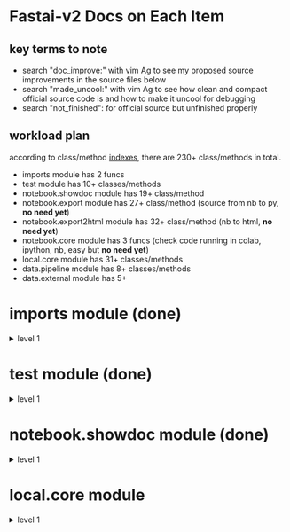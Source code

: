 
# Fastai-v2 Docs on Each Item

## key terms to note
- search "doc_improve:" with vim Ag to see my proposed source improvements in the source files below
- search "made_uncool:" with vim Ag to see how clean and compact official source code is and how to make it uncool for debugging
- search "not_finished": for official source but unfinished properly

## workload plan
according to class/method [indexes](https://github.com/fastai/fastai_docs/blob/master/dev/local/notebook/index.txt), there are 230+ class/methods in total.

- imports module has 2 funcs
- test module has 10+ classes/methods
- notebook.showdoc module has 19+ class/method
- notebook.export module has 27+ class/method (source from nb to py, **no need yet**)
- notebook.export2html module has 32+ class/method (nb to html, **no need yet**)
- notebook.core module has 3 funcs (check code running in colab, ipython, nb, easy but **no need yet**)
- local.core module has 31+ classes/methods
- data.pipeline module has 8+ classes/methods
- data.external module has 5+

# imports module (done)

<details><summary>level 1</summary>
<p>

### internals    
[imports.internals](https://github.com/EmbraceLife/fastai_treasures/blob/master/my_workstation/my-v2/imports.internals.py)  

  <details><summary>oneliner</summary>
  <p>
  see built-in python modules fully imported and partly imported for v2
  </p>
  </details>

### externals
[imports.externals](https://github.com/EmbraceLife/fastai_treasures/blob/master/my_workstation/my-v2/imports.externals.py)
<details><summary>oneliner</summary>
<p>
see external modules to be fully and partly imported for v2

</p>
</details>


### inspectors
[imports.inspectors](https://github.com/EmbraceLife/fastai_treasures/blob/master/my_workstation/my-v2/imports.inspectors.py)
<details><summary>oneliner</summary>
<p>
all the functions I used the most in pdb to inspect
</p>
</details>


### `equals` and `all_equal`
[imports.all_equal](https://github.com/EmbraceLife/fastai_treasures/blob/master/my_workstation/my-v2/imports.all_equal.py)
<details><summary>oneliner</summary>
<p>
`equals` can compare any type and `all_equal` can compare any type with same length and content

</p>
</details>


</p>
</details>


# test module (done)   

<details><summary>level 1</summary>
<p>

### `test_fail`    
[`test.test_fail`](https://github.com/EmbraceLife/fastai_treasures/blob/master/my_workstation/my-v2/test.test_fail.py)

<details><summary>oneliner</summary>
<p>
when an error/exception is unavoided, use test_fail to anticipate it
</p>
</details>

### `test`
[`test.test`](https://github.com/EmbraceLife/fastai_treasures/blob/master/my_workstation/my-v2/test.test.py)

<details><summary>oneliner</summary>
<p>
test on the use of a function to compare a and b
</p>
</details>

### `test_eq`
[`test.test_eq`](https://github.com/EmbraceLife/fastai_treasures/blob/master/my_workstation/my-v2/test.test_eq.py)
<details><summary>oneliner</summary>
<p>
test_eq = test with equals on a and b
</p>
</details>

### `test_ne`
[test.test_ne](https://github.com/EmbraceLife/fastai_treasures/blob/master/my_workstation/my-v2/test.test_ne.py)

<details><summary>oneliner</summary>
<p>
test_ne = test with nequals on a and b
</p>
</details>

### `is_close`, `test_close`    
[test.is_close, test.test_close](https://github.com/EmbraceLife/fastai_treasures/blob/master/my_workstation/my-v2/test.is_close.test_close.py)
<details><summary>oneliner</summary>
<p>
is_close = is `a` close enough to `b` within `eps`
test_close = to test `is_close` with `a`, `b` and `eps`
</p>
</details>

### `test_is`, `test_stdout`   
[test.test_is, test.test_stdout](https://github.com/EmbraceLife/fastai_treasures/blob/master/my_workstation/my-v2/test.test_is.test_stdout.py)
<details><summary>oneliner</summary>
<p>
test_is = test whether `a` is exactly `b`
test_stdout = to test whether `f()` has expected output
</p>
</details>

</p>
</details>


# notebook.showdoc module (done)  

<details><summary>level 1</summary>
<p>

### `is_enum`   
[notebook.showdoc.is_enum](https://github.com/EmbraceLife/fastai_treasures/blob/master/my_workstation/my-v2/notebook.showdoc.is_enum.py)

<details><summary>oneliner</summary>
<p>
is_enum = whether the cls is enum.Enum or enum.EnumMeta
</p>
</details>

### `_get_pytorch_index` and `add_pytorch_index`
[`notebook.showdoc._get_pytorch_index` and `add_pytorch_index`](https://github.com/EmbraceLife/fastai_treasures/blob/master/my_workstation/my-v2/notebook.showdoc.index.py)

<details><summary>oneliner</summary>
<p>

`_get_pytorch_index()` = show the indexes with all the pytorch functions/classes

`add_pytorch_index(func_name, url)` = add pytorch function html address onto the indexes

</p>
</details>

### `is_fastai_module`
[notebook.showdoc.is_fastai_module](https://github.com/EmbraceLife/fastai_treasures/blob/master/my_workstation/my-v2/notebook.showdoc.is_fastai_module.py)

<details><summary>oneliner</summary>
<p>
`is_fastai_module(name)` = Test if `name` is a fastai module.

</p>
</details>

### `doc_link`    
[notebook.showdoc.doc_link](https://github.com/EmbraceLife/fastai_treasures/blob/master/my_workstation/my-v2/notebook.showdoc.doc_link.py)

<details><summary>oneliner</summary>
<p>
`doc_link(name)` = Create link to documentation for `name`, but still strings only

</p>
</details>


### `add_doc_links`    
[notebook.showdoc.add_doc_links](https://github.com/EmbraceLife/fastai_treasures/blob/master/my_workstation/my-v2/notebook.showdoc.add_doc_links.py)

<details><summary>oneliner</summary>
<p>
add_doc_links(text) = add doc link to the text where a func/class appeared

</p>
</details>

### `get_function_source`
[notebook.showdoc.get_function_source](https://github.com/EmbraceLife/fastai_treasures/blob/master/my_workstation/my-v2/notebook.showdoc.get_function_source.py)

<details><summary>oneliner</summary>
<p>
get_function_source(func) = return the link to the func source online

</p>
</details>

### `get_source_link`
[notebook.showdoc.get_source_link](https://github.com/EmbraceLife/fastai_treasures/blob/master/my_workstation/my-v2/notebook.showdoc.get_source_link.py)

<details><summary>oneliner</summary>
<p>
get_source_link(func, local=False, is_name=None) =     

1. return the link to notebook at specific section for the `func`     

2. `func` can be a string or object     

3. local = True, gives your local link to the notebook     

</p>
</details>

### `source_link`
[notebook.showdoc.source_link](https://github.com/EmbraceLife/fastai_treasures/blob/master/my_workstation/my-v2/notebook.showdoc.source_link.py)

<details><summary>oneliner</summary>
<p>
source_link(func, is_name=None, disp=True) =

1. generate local nb link to func

2. func = a string or object

3. disp = True for link and False for string

without notebook, this is not useful.
</p>
</details>

### `type_repr`
[notebook.showdoc.type_repr](https://github.com/EmbraceLife/fastai_treasures/blob/master/my_workstation/my-v2/notebook.showdoc.type_repr.py)

<details><summary>oneliner</summary>
<p>
type_repr(t) = represent type while add links to it

</p>
</details>


### `show_doc`
[notebook.showdoc.show_doc](https://github.com/EmbraceLife/fastai_treasures/blob/master/my_workstation/my-v2/notebook.showdoc.show_doc.py)

<details><summary>oneliner</summary>
<p>
return the nice representation of docs and source link to nbview

personally this is most useful:

1. inline doc nice printed
2. html link to latest source and doc in nbreview
3. atom: shift+cmd+F => find the source code in my .py file to run and test


</p>
</details>

### `doc`
[notebook.showdoc.docs](https://github.com/EmbraceLife/fastai_treasures/blob/master/my_workstation/my-v2/notebook.showdoc.doc.py)

<details><summary>oneliner</summary>
<p>
doc(elt) = do `show_doc` and show detailed docs link in notebook

</p>
</details>

### the remaining funcs
The remaining ones seem not have widely usage yet.

</p>
</details>

# local.core module

<details><summary>level 1</summary>
<p>

### `newchk`    
[core.newchk](https://github.com/EmbraceLife/fastai_treasures/blob/master/my_workstation/my-v2/core.newchk.py)

<details><summary>oneliner</summary>
<p>
enable a class to create a new instance (normal) or return the input if the input is already an instance (new feature)   

</p>
</details>

<details><summary>picsum</summary>
<p>
<img src="https://github.com/EmbraceLife/fastai_treasures/blob/master/my_workstation/my-v2/images/core.newchk.png" alt="newchk" width="700"/>
</p>
</details>

### `patch`
[core.patch](https://github.com/EmbraceLife/fastai_treasures/blob/master/my_workstation/my-v2/core.patch.py)
<details><summary>oneliner</summary>
<p>
enable a function to add itself to the Class of its first parameter
</p>
</details>

<details><summary>picsum</summary>
<p>
<img src="https://github.com/EmbraceLife/fastai_treasures/blob/master/my_workstation/my-v2/images/core.patch.png" alt="patch" width="700"/>
</p>
</details>


### `chk`
[core.chk](https://github.com/EmbraceLife/fastai_treasures/blob/master/my_workstation/my-v2/core.chk.py)
<details><summary>oneliner</summary>
<p>
enable a function to check on its parameters types

</p>
</details>

<details><summary>picsum</summary>
<p>

<img src="https://github.com/EmbraceLife/fastai_treasures/blob/master/my_workstation/my-v2/images/core.chk.png" alt="patch" width="700"/>
</p>
</details>


### `ls`
[core.ls](https://github.com/EmbraceLife/fastai_treasures/blob/master/my_workstation/my-v2/core.ls.py)
<details><summary>oneliner</summary>
<p>
enable a Path object with a new method to check its contents on the immediate level
</p>
</details>

### `tensor`
[core.tensor](https://github.com/EmbraceLife/fastai_treasures/blob/master/my_workstation/my-v2/core.tensor.py)
<details><summary>oneliner</summary>
<p>
put array-like, list, tuple, or just a few numbers into an tensor
</p>
</details>


### `tensor.ndim`
[core.tensor.ndim](https://github.com/EmbraceLife/fastai_treasures/blob/master/my_workstation/my-v2/core.tensor.ndim.py)
<details><summary>oneliner</summary>
<p>
add `ndim` as a property to any tensor object to return num of dimensions
</p>
</details>


### `add_docs`
[core.add_docs](https://github.com/EmbraceLife/fastai_treasures/blob/master/my_workstation/my-v2/core.add_docs.py)
<details><summary>oneliner</summary>
<p>
to add docs for Class and methods and report which has no docs yet
</p>
</details>


### `docs`
[core.docs](https://github.com/EmbraceLife/fastai_treasures/blob/master/my_workstation/my-v2/core.docs.py)
<details><summary>oneliner</summary>
<p>
to enable a Class to set up its docs (unfinished by official source yet)
</p>
</details>

### `custom_dir`, `GetAttr`
[core.custom_dir, core.GetAttr](https://github.com/EmbraceLife/fastai_treasures/blob/master/my_workstation/my-v2/core.getattr.py)
<details><summary>custom_dir</summary>
<p>
enable a subclass to take all its methods into its `__dir__` using `custom_dir`
</p>
</details>

<details><summary>GetAttr</summary>
<p>
access additional methods from `_xtra` using `__getattr__`
</p>
</details>


### `is_iter`
[core.is_iter](https://github.com/EmbraceLife/fastai_treasures/blob/master/my_workstation/my-v2/core.is_iter.py)
<details><summary>oneliner</summary>
<p>
to check anything is iterable or not, but Rank 0 tensors in PyTorch is not iterable
</p>
</details>


### `coll_repr`
[core.coll_repr](https://github.com/EmbraceLife/fastai_treasures/blob/master/my_workstation/my-v2/core.coll_repr.py)
<details><summary>oneliner</summary>
<p>
to print out a collection under 10 items
</p>
</details>


### `_listify`
[core._listify](https://github.com/EmbraceLife/fastai_treasures/blob/master/my_workstation/my-v2/core._listify.py)
<details><summary>oneliner</summary>
<p>
turn everything into a list
</p>
</details>


### `_mask2idxs`
[core._mask2idxs](https://github.com/EmbraceLife/fastai_treasures/blob/master/my_workstation/my-v2/core._mask2idxs.py)
<details><summary>oneliner</summary>
<p>
make indexes or binary indexes
</p>
</details>


### `L`
[core.L](https://github.com/EmbraceLife/fastai_treasures/blob/master/my_workstation/my-v2/core.L.py)
<details><summary>oneliner</summary>
<p>
the most easy-to-use and powerful list class with all the utils needed

</p>
</details>


### `defaults`
[core.defaults](https://github.com/EmbraceLife/fastai_treasures/blob/master/my_workstation/my-v2/core.defaults.py)
<details><summary>oneliner</summary>
<p>

> create a simple namespace for storing nested values

</p>
</details>

<details><summary>picsum</summary>
<p>

<img src="https://github.com/EmbraceLife/fastai_treasures/blob/master/my_workstation/my-v2/images/core.defaults.png" alt="defaults" width="700"/>

</p>
</details>

### `ifnone`
[core.ifnone](https://github.com/EmbraceLife/fastai_treasures/blob/master/my_workstation/my-v2/core.ifnone.py)
<details><summary>oneliner</summary>
<p>

`ifnone(a, b)`

> refactor b if a is None else a into a function

</p>
</details>


### `noop`, `noops`
[core.noop, core.noops](https://github.com/EmbraceLife/fastai_treasures/blob/master/my_workstation/my-v2/core.noop.noops.py)

<details><summary>oneliner</summary>
<p>

`noop(x=None, *args, **kwargs)`

> do nothing to `x`, just return it

`noops(self, x, *args, **kwargs)`

> do nothing to `x`, just return it.

> to be a method of any class, since it uses `self`

</p>
</details>

### `tuplify`
[core.tuplify](https://github.com/EmbraceLife/fastai_treasures/blob/master/my_workstation/my-v2/core.tuplify.py)

<details><summary>oneliner</summary>
<p>

`tuplify(o, use_list=False, match=None)`

> turn a `L` object into a tuple

> `use_list` to split a single tensor into a tuple of 3 tensors   

</p>
</details>

### `replicate`
[core.replicate](https://github.com/EmbraceLife/fastai_treasures/blob/master/my_workstation/my-v2/core.replicate.py)

<details><summary>oneliner</summary>
<p>

`replicate(item,match)`

> copy `item` `match` times into a tuple

> `item` = single value, list or tuple

</p>
</details>

### `uniqueify`
[core.uniqueify](https://github.com/EmbraceLife/fastai_treasures/blob/master/my_workstation/my-v2/core.uniqueify.py)

<details><summary>oneliner</summary>
<p>

`uniqueify(x, sort=False, bidir=False, start=None)`

> = return a unique list

> `x` = a list of values, duplicated, and not sorted

> `sort = True` = sort the unique list

> `bidir=True` = also return a dict where the unique list are the keys

> `start=None` = if not None, then add `start` on to the unique list

</p>
</details>

</p>
</details>
